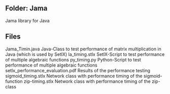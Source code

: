 ## Folder: Jama
Jama library for Java

## Files      
Jama_Timin.java                     Java-Class to test performance of matrix multiplication in Java (which is used by SetlX)
la_timing.stlx                      SetlX-Script to test performance of multiple algebraic functions
py_timing.py                        Python-Script to test performance of multiple algebraic functions
setlx_performance_evaluation.pdf    Results of the performance testing
sigmoid_timing.stlx                 Network class with performance timing of the sigmoid-function
zip-timing.stlx                     Network class with performance timing of the zip-class